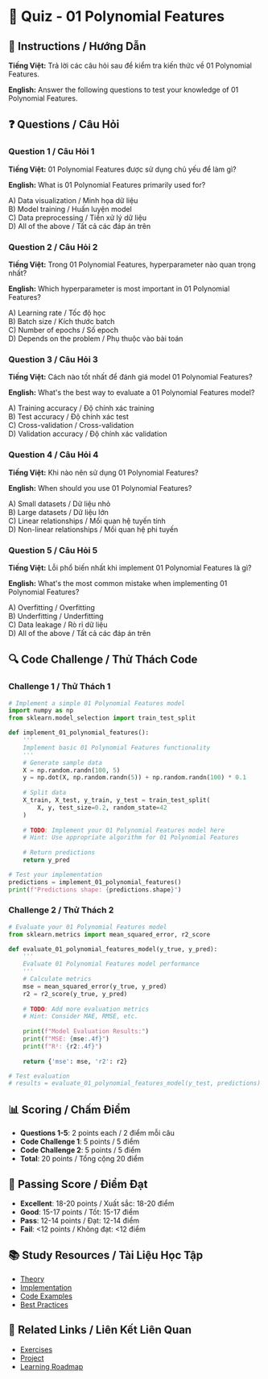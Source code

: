 # 🧠 Quiz - 01 Polynomial Features

## 📝 Instructions / Hướng Dẫn

**Tiếng Việt:** Trả lời các câu hỏi sau để kiểm tra kiến thức về 01 Polynomial Features.

**English:** Answer the following questions to test your knowledge of 01 Polynomial Features.

## ❓ Questions / Câu Hỏi

### Question 1 / Câu Hỏi 1
**Tiếng Việt:** 01 Polynomial Features được sử dụng chủ yếu để làm gì?

**English:** What is 01 Polynomial Features primarily used for?

A) Data visualization / Minh họa dữ liệu  
B) Model training / Huấn luyện model  
C) Data preprocessing / Tiền xử lý dữ liệu  
D) All of the above / Tất cả các đáp án trên

### Question 2 / Câu Hỏi 2
**Tiếng Việt:** Trong 01 Polynomial Features, hyperparameter nào quan trọng nhất?

**English:** Which hyperparameter is most important in 01 Polynomial Features?

A) Learning rate / Tốc độ học  
B) Batch size / Kích thước batch  
C) Number of epochs / Số epoch  
D) Depends on the problem / Phụ thuộc vào bài toán

### Question 3 / Câu Hỏi 3
**Tiếng Việt:** Cách nào tốt nhất để đánh giá model 01 Polynomial Features?

**English:** What's the best way to evaluate a 01 Polynomial Features model?

A) Training accuracy / Độ chính xác training  
B) Test accuracy / Độ chính xác test  
C) Cross-validation / Cross-validation  
D) Validation accuracy / Độ chính xác validation

### Question 4 / Câu Hỏi 4
**Tiếng Việt:** Khi nào nên sử dụng 01 Polynomial Features?

**English:** When should you use 01 Polynomial Features?

A) Small datasets / Dữ liệu nhỏ  
B) Large datasets / Dữ liệu lớn  
C) Linear relationships / Mối quan hệ tuyến tính  
D) Non-linear relationships / Mối quan hệ phi tuyến

### Question 5 / Câu Hỏi 5
**Tiếng Việt:** Lỗi phổ biến nhất khi implement 01 Polynomial Features là gì?

**English:** What's the most common mistake when implementing 01 Polynomial Features?

A) Overfitting / Overfitting  
B) Underfitting / Underfitting  
C) Data leakage / Rò rỉ dữ liệu  
D) All of the above / Tất cả các đáp án trên

## 🔍 Code Challenge / Thử Thách Code

### Challenge 1 / Thử Thách 1
```python
# Implement a simple 01 Polynomial Features model
import numpy as np
from sklearn.model_selection import train_test_split

def implement_01_polynomial_features():
    '''
    Implement basic 01 Polynomial Features functionality
    '''
    # Generate sample data
    X = np.random.randn(100, 5)
    y = np.dot(X, np.random.randn(5)) + np.random.randn(100) * 0.1
    
    # Split data
    X_train, X_test, y_train, y_test = train_test_split(
        X, y, test_size=0.2, random_state=42
    )
    
    # TODO: Implement your 01 Polynomial Features model here
    # Hint: Use appropriate algorithm for 01 Polynomial Features
    
    # Return predictions
    return y_pred

# Test your implementation
predictions = implement_01_polynomial_features()
print(f"Predictions shape: {predictions.shape}")
```

### Challenge 2 / Thử Thách 2
```python
# Evaluate your 01 Polynomial Features model
from sklearn.metrics import mean_squared_error, r2_score

def evaluate_01_polynomial_features_model(y_true, y_pred):
    '''
    Evaluate 01 Polynomial Features model performance
    '''
    # Calculate metrics
    mse = mean_squared_error(y_true, y_pred)
    r2 = r2_score(y_true, y_pred)
    
    # TODO: Add more evaluation metrics
    # Hint: Consider MAE, RMSE, etc.
    
    print(f"Model Evaluation Results:")
    print(f"MSE: {mse:.4f}")
    print(f"R²: {r2:.4f}")
    
    return {'mse': mse, 'r2': r2}

# Test evaluation
# results = evaluate_01_polynomial_features_model(y_test, predictions)
```

## 📊 Scoring / Chấm Điểm

- **Questions 1-5**: 2 points each / 2 điểm mỗi câu
- **Code Challenge 1**: 5 points / 5 điểm
- **Code Challenge 2**: 5 points / 5 điểm
- **Total**: 20 points / Tổng cộng 20 điểm

## 🎯 Passing Score / Điểm Đạt

- **Excellent**: 18-20 points / Xuất sắc: 18-20 điểm
- **Good**: 15-17 points / Tốt: 15-17 điểm  
- **Pass**: 12-14 points / Đạt: 12-14 điểm
- **Fail**: <12 points / Không đạt: <12 điểm

## 📚 Study Resources / Tài Liệu Học Tập

- [Theory](./THEORY_01_polynomial_features.md)
- [Implementation](./IMPLEMENTATION_01_polynomial_features.md)
- [Code Examples](./CODE_EXAMPLES_01_polynomial_features.md)
- [Best Practices](./BEST_PRACTICES_01_polynomial_features.md)

## 🔗 Related Links / Liên Kết Liên Quan

- [Exercises](./EXERCISES_01_polynomial_features.md)
- [Project](./PROJECT_01_polynomial_features.md)
- [Learning Roadmap](./LEARNING_ROADMAP_01_polynomial_features.md)

